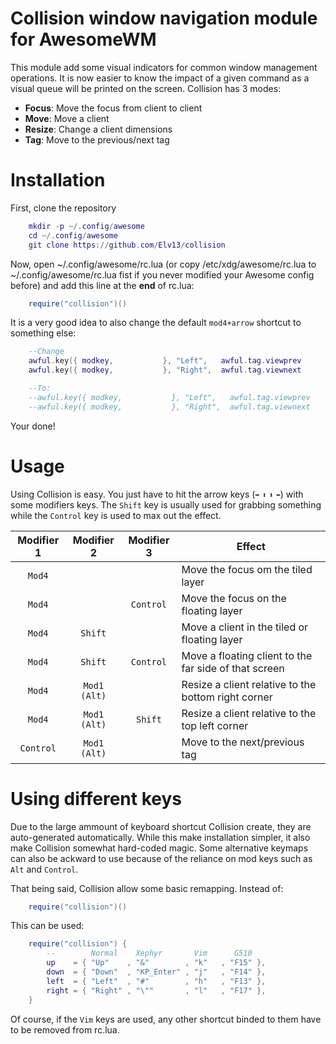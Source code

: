 Collision window navigation module for AwesomeWM
================================================

This module add some visual indicators for common window management operations.
It is now easier to know the impact of a given command as a visual queue will
be printed on the screen. Collision has 3 modes:

* **Focus**: Move the focus from client to client
* **Move**: Move a client
* **Resize**: Change a client dimensions
* **Tag**: Move to the previous/next tag

# Installation

First, clone the repository

```lua
    mkdir -p ~/.config/awesome
    cd ~/.config/awesome
    git clone https://github.com/Elv13/collision
```

Now, open ~/.config/awesome/rc.lua (or copy /etc/xdg/awesome/rc.lua to 
~/.config/awesome/rc.lua fist if you never modified your Awesome config before)
 and add this line at the **end** of rc.lua:

```lua
    require("collision")()
```

It is a very good idea to also change the default `mod4+arrow` shortcut to
something else:

```lua
    --Change
    awful.key({ modkey,           }, "Left",   awful.tag.viewprev       ),
    awful.key({ modkey,           }, "Right",  awful.tag.viewnext       ),

    --To:
    --awful.key({ modkey,           }, "Left",   awful.tag.viewprev       ),
    --awful.key({ modkey,           }, "Right",  awful.tag.viewnext       ),
```

Your done!

# Usage

Using Collision is easy. You just have to hit the arrow keys (`➡` `⬆` `⬇` `⬅`)
with some modifiers keys. The `Shift` key is usually used for grabbing something
while the `Control` key is used to max out the effect.

| Modifier 1 | Modifier 2   | Modifier 3 | Effect                                                |
| :--------: | :----------: | :--------: | ----------------------------------------------------- |
| `Mod4`     |              |            | Move the focus om the tiled layer                     |
| `Mod4`     |              | `Control`  | Move the focus on the floating layer                  |
| `Mod4`     | `Shift`      |            | Move a client in the tiled or floating layer          |
| `Mod4`     | `Shift`      | `Control`  | Move a floating client to the far side of that screen |
| `Mod4`     | `Mod1 (Alt)` |            | Resize a client relative to the bottom right corner   |
| `Mod4`     | `Mod1 (Alt)` | `Shift`    | Resize a client relative to the top left corner       |
| `Control`  | `Mod1 (Alt)` |            | Move to the next/previous tag                         |

# Using different keys

Due to the large ammount of keyboard shortcut Collision create, they are
auto-generated automatically. While this make installation simpler, it also
make Collision somewhat hard-coded magic. Some alternative keymaps can also
be ackward to use because of the reliance on mod keys such as `Alt` and `Control`.

That being said, Collision allow some basic remapping. Instead of:

```lua
    require("collision")()
```

This can be used:

```lua
    require("collision") {
        --        Normal    Xephyr       Vim      G510
        up    = { "Up"    , "&"        , "k"   , "F15" },
        down  = { "Down"  , "KP_Enter" , "j"   , "F14" },
        left  = { "Left"  , "#"        , "h"   , "F13" },
        right = { "Right" , "\""       , "l"   , "F17" },
    }
```

Of course, if the `Vim` keys are used, any other shortcut binded to them have to
be removed from rc.lua.
